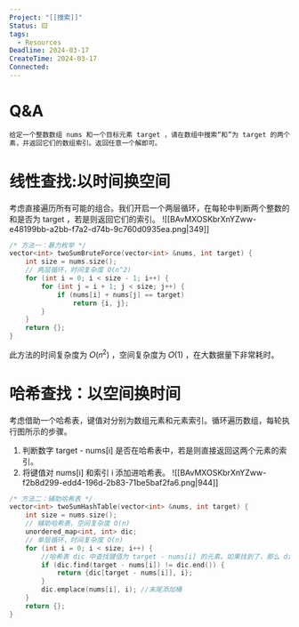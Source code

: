 ```yaml
---
Project: "[[搜索]]"
Status: 🟨
tags:
  - Resources
Deadline: 2024-03-17
CreateTime: 2024-03-17
Connected:
---
```

# Q&A
```cpp
给定一个整数数组 nums 和一个目标元素 target ，请在数组中搜索“和”为 target 的两个元
素，并返回它们的数组索引。返回任意一个解即可。
```
# 线性查找:以时间换空间
考虑直接遍历所有可能的组合。我们开启一个两层循环，在每轮中判断两个整数的和是否为
target ，若是则返回它们的索引。
![[BAvMXOSKbrXnYZww-e48199bb-a2bb-f7a2-d74b-9c760d0935ea.png|349]]
```cpp
/* 方法一：暴力枚举 */
vector<int> twoSumBruteForce(vector<int> &nums, int target) {
	int size = nums.size();
	// 两层循环，时间复杂度 O(n^2)
	for (int i = 0; i < size - 1; i++) {
		for (int j = i + 1; j < size; j++) {
			if (nums[i] + nums[j] == target)
				return {i, j};
		}
	}
	return {};
}
```
此方法的时间复杂度为 𝑂(𝑛<sup>2</sup>) ，空间复杂度为 𝑂(1) ，在大数据量下非常耗时。

# 哈希查找：以空间换时间
考虑借助一个哈希表，键值对分别为数组元素和元素索引。循环遍历数组，每轮执行图所示的步骤。
1. 判断数字 target - nums[i] 是否在哈希表中，若是则直接返回这两个元素的索引。
2. 将键值对 nums[i] 和索引 i 添加进哈希表。
![[BAvMXOSKbrXnYZww-f2b8d299-edd4-196d-2b83-71be5baf2fa6.png|944]]
```cpp
/* 方法二：辅助哈希表 */
vector<int> twoSumHashTable(vector<int> &nums, int target) {
	int size = nums.size();
	// 辅助哈希表，空间复杂度 O(n)
	unordered_map<int, int> dic;
	// 单层循环，时间复杂度 O(n)
	for (int i = 0; i < size; i++) {
		//哈希表 dic 中查找键值为 target - nums[i] 的元素。如果找到了，那么 dic.find(target - nums[i]) 就会返回一个指向该元素的迭代器；如果没有找到，那么 dic.find(target - nums[i]) 就会返回 dic.end()
		if (dic.find(target - nums[i]) != dic.end()) {
			return {dic[target - nums[i]], i};
		}
		dic.emplace(nums[i], i); //末尾添加桶
	}
	return {};
}
```
